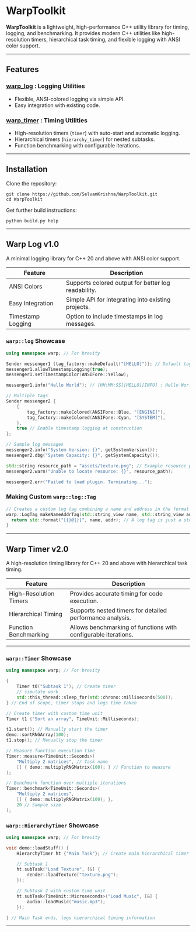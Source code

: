 # WarpToolkit

**WarpToolkit** is a lightweight, high-performance C++ utility library for timing, logging, and benchmarking.
It provides modern C++ utilities like high-resolution timers, hierarchical task timing, and flexible logging with ANSI color support.

---

## Features

### [**warp_log**](warp-log) : Logging Utilities

- Flexible, ANSI-colored logging via simple API.
- Easy integration with existing code.

### [**warp_timer**](warp-timer) : Timing Utilities

- High-resolution timers (`timer`) with auto-start and automatic logging.
- Hierarchical timers (`hierarchy_timer`) for nested subtasks.
- Function benchmarking with configurable iterations.

---

## Installation

Clone the repository:

```shell
git clone https://github.com/SelvamKrishna/WarpToolkit.git
cd WarpToolkit
```

Get further build instructions:

```shell
python build.py help
```

---

## Warp Log v1.0

A minimal logging library for C++ 20 and above with ANSI color support.

| Feature | Description |
| ------- | ----------- |
| ANSI Colors | Supports colored output for better log readability. |
| Easy Integration | Simple API for integrating into existing projects. |
| Timestamp Logging | Option to include timestamps in log messages. |

### `warp::log` Showcase

```cpp
using namespace warp; // For brevity

Sender messenger1 {tag_factory::makeDefault("[HELLO]")}; // Default tag
messenger1.allowTimestampLogging(true);
messenger1.setTimestampColor(ANSIFore::Yellow);

messenger1.info("Hello World"); // [HH:MM:SS][HELLO][INFO] : Hello World

// Multiple tags
Sender messenger2 {
    {
        tag_factory::makeColored(ANSIFore::Blue, "[ENGINE]"),
        tag_factory::makeColored(ANSIFore::Cyan, "[SYSTEM]"),
    },
    true // Enable timestamp logging at construction
};

// Sample log messages
messenger2.info("System Version: {}", getSystemVersion());
messenger2.dbg("System Capacity: {}", getSystemCapacity());

std::string resource_path = "assets/texture.png"; // Example resource path
messenger2.warn("Unable to locate resource: {}", resource_path);

messenger2.err("Failed to load plugin. Terminating...");
```

### Making Custom `warp::log::Tag`

```cpp
// Creates a custom log tag combining a name and address in the format [name@address].
warp::LogTag makeNameAddrTag(std::string_view name, std::string_view addr) {
  return std::format("[{}@{}]", name, addr); // A log tag is just a std::string
}
```

---

## Warp Timer v2.0

A high-resolution timing library for C++ 20 and above with hierarchical task timing.

| Feature | Description |
| ------- | ----------- |
| High-Resolution Timers | Provides accurate timing for code execution. |
| Hierarchical Timing | Supports nested timers for detailed performance analysis. |
| Function Benchmarking | Allows benchmarking of functions with configurable iterations. |

---

### `warp::Timer` Showcase

```cpp
using namespace warp; // For brevity

{
    Timer t0("Subtask 1"); // Create timer
    // simulate work
    std::this_thread::sleep_for(std::chrono::milliseconds(500));
} // End of scope, timer stops and logs time taken

// Create timer with custom time unit
Timer t1 {"Sort an array", TimeUnit::Milliseconds};

t1.start(); // Manually start the timer
demo::sortRNGArray(100);
t1.stop(); // Manually stop the timer

// Measure function execution time
Timer::measure<TimeUnit::Seconds>(
    "Multiply 2 matrices", // Task name
    [] { demo::multiplyRNGMatrix(100); } // Function to measure
);

// Benchmark function over multiple iterations
Timer::benchmark<TimeUnit::Seconds>(
    "Multiply 2 matrices",
    [] { demo::multiplyRNGMatrix(100); },
    20 // Sample size
);
```

### `warp::HierarchyTimer` Showcase

```cpp
using namespace warp; // For brevity

void demo::loadStuff() {
    HierarchyTimer ht {"Main Task"}; // Create main hierarchical timer

    // Subtask 1
    ht.subTask("Load Texture", [&] {
        render::loadTexture("texture.png");
    });

    // Subtask 2 with custom time unit
    ht.subTask<TimeUnit::Microseconds>("Load Music", [&] {
        audio::loadMusic("music.mp3");
    });

} // Main Task ends, logs hierarchical timing information
```

---
